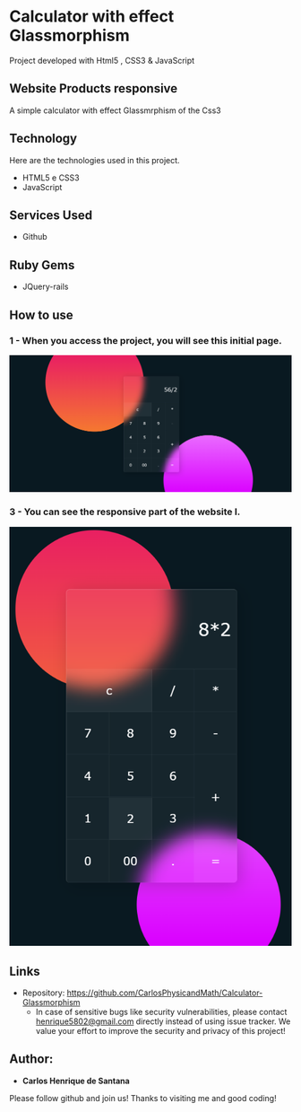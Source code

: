 # Calculator with effect Glassmorphism
 Project developed with Html5 , CSS3 & JavaScript

## Website Products responsive
A simple calculator with effect Glassmrphism of the Css3 


## Technology 

Here are the technologies used in this project.

* HTML5 e CSS3
* JavaScript


## Services Used

* Github

## Ruby Gems

* JQuery-rails



## How to use

### 1 - When you access the project, you will see this initial page.

![Homepage image](https://github.com/CarlosPhysicandMath/Calculator-Glassmorphism/blob/main/Prints/Captura%20de%20Tela%20(1).png)


### 3 - You can see the responsive part of the website I.

![Part Responsive](https://github.com/CarlosPhysicandMath/Calculator-Glassmorphism/blob/main/Prints/Captura%20de%20Tela%20(2).png)





## Links
  - Repository: https://github.com/CarlosPhysicandMath/Calculator-Glassmorphism
    - In case of sensitive bugs like security vulnerabilities, please contact
      henrique5802@gmail.com directly instead of using issue tracker. We value your effort
      to improve the security and privacy of this project!



  ## Author:

  * **Carlos Henrique de Santana** 

  Please follow github and join us!
  Thanks to visiting me and good coding!
